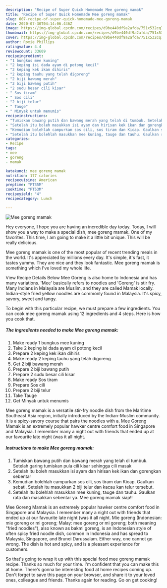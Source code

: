 ```yaml
---
description: "Recipe of Super Quick Homemade Mee goreng mamak"
title: "Recipe of Super Quick Homemade Mee goreng mamak"
slug: 607-recipe-of-super-quick-homemade-mee-goreng-mamak
date: 2020-07-30T04:14:06.446Z
image: https://img-global.cpcdn.com/recipes/d9be440df9a2afda/751x532cq70/mee-goreng-mamak-resipi-foto-utama.jpg
thumbnail: https://img-global.cpcdn.com/recipes/d9be440df9a2afda/751x532cq70/mee-goreng-mamak-resipi-foto-utama.jpg
cover: https://img-global.cpcdn.com/recipes/d9be440df9a2afda/751x532cq70/mee-goreng-mamak-resipi-foto-utama.jpg
author: Roxie Phillips
ratingvalue: 4.4
reviewcount: 33609
recipeingredient:
- "1 bungkus mee kuning"
- "2 keping isi dada ayam di potong kecil"
- "2 keping kek ikan dihiris"
- "2 keping tauhu yang telah digoreng"
- "2 biji bawang merah"
- "2 biji bawang putih"
- "2 sudu besar cili kisar"
- " Sos tiram"
- " Sos cili"
- "2 biji telur"
- " Tauge"
- " Minyak untuk menumis"
recipeinstructions:
- "Tumiskan bawang putih dan bawang merah yang telah di tumbuk. Setelah garing tumiskan pula cili kisar sehingga cili masak"
- "Setelah itu boleh masukkan isi ayam dan hirisan kek ikan dan gorengkan sebentar"
- "Kemudian bolehlah campurkan sos cili, sos tiram dan Kicap. Gaulkan sebati. Setelah itu masukkan 2 biji telur dan kacau kan telur tersebut."
- "Setelah itu bolehlah masukkan mee kuning, tauge dan tauhu. Gaulkan rata dan masakkan sebentar ya. Mee goreng mamak siap!!"
categories:
- Recipe
tags:
- mee
- goreng
- mamak

katakunci: mee goreng mamak 
nutrition: 177 calories
recipecuisine: American
preptime: "PT35M"
cooktime: "PT53M"
recipeyield: "4"
recipecategory: Lunch

---
```



![Mee goreng mamak](https://img-global.cpcdn.com/recipes/d9be440df9a2afda/751x532cq70/mee-goreng-mamak-resipi-foto-utama.jpg)

Hey everyone, I hope you are having an incredible day today. Today, I will show you a way to make a special dish, mee goreng mamak. One of my favorites. This time, I am going to make it a little bit unique. This will be really delicious.

Mee goreng mamak is one of the most popular of recent trending meals in the world. It's appreciated by millions every day. It's simple, it's fast, it tastes yummy. They are nice and they look fantastic. Mee goreng mamak is something which I've loved my whole life.

View Recipe Details Below Mee Goreng is also home to Indonesia and has many variations. &#39;Mee&#39; basically refers to noodles and &#39;Goreng&#39; is stir fry. Many Indians in Malaysia are Muslim, and they are called Mamak locally. Indian-style fried yellow noodles are commonly found in Malaysia. It&#39;s spicy, savory, sweet and tangy.


To begin with this particular recipe, we must prepare a few ingredients. You can cook mee goreng mamak using 12 ingredients and 4 steps. Here is how you cook that.

<!--inarticleads1-->

##### The ingredients needed to make Mee goreng mamak:

1. Make ready 1 bungkus mee kuning
1. Take 2 keping isi dada ayam di potong kecil
1. Prepare 2 keping kek ikan dihiris
1. Make ready 2 keping tauhu yang telah digoreng
1. Get 2 biji bawang merah
1. Prepare 2 biji bawang putih
1. Prepare 2 sudu besar cili kisar
1. Make ready  Sos tiram
1. Prepare  Sos cili
1. Prepare 2 biji telur
1. Take  Tauge
1. Get  Minyak untuk menumis


Mee goreng mamak is a versatile stir-fry noodle dish from the Maritime Southeast Asia region, initially introduced by the Indian-Muslim community. It is a spicy-savory course that pairs the noodles with a. Mee Goreng Mamak is an extremely popular hawker centre comfort food in Singapore and Malaysia. I remember many a night out with friends that ended up at our favourite late night (was it all night. 

<!--inarticleads2-->

##### Instructions to make Mee goreng mamak:

1. Tumiskan bawang putih dan bawang merah yang telah di tumbuk. Setelah garing tumiskan pula cili kisar sehingga cili masak
1. Setelah itu boleh masukkan isi ayam dan hirisan kek ikan dan gorengkan sebentar
1. Kemudian bolehlah campurkan sos cili, sos tiram dan Kicap. Gaulkan sebati. Setelah itu masukkan 2 biji telur dan kacau kan telur tersebut.
1. Setelah itu bolehlah masukkan mee kuning, tauge dan tauhu. Gaulkan rata dan masakkan sebentar ya. Mee goreng mamak siap!!


Mee Goreng Mamak is an extremely popular hawker centre comfort food in Singapore and Malaysia. I remember many a night out with friends that ended up at our favourite late night (was it all night. Mie goreng (Indonesian: mie goreng or mi goreng; Malay: mee goreng or mi goreng; both meaning &#34;fried noodles&#34;), also known as bakmi goreng, is an Indonesian style of often spicy fried noodle dish, common in Indonesia and has spread to Malaysia, Singapore, and Brunei Darussalam. Either way, one cannot go wrong. The dish is hot and spicy, and is a pleasant experience for customers. 

So that's going to wrap it up with this special food mee goreng mamak recipe. Thanks so much for your time. I'm confident that you can make this at home. There's gonna be interesting food at home recipes coming up. Don't forget to save this page on your browser, and share it to your loved ones, colleague and friends. Thanks again for reading. Go on get cooking!
